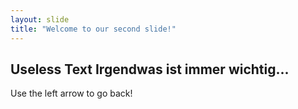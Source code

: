 ```yaml
---
layout: slide
title: "Welcome to our second slide!"
---
```

**Useless Text**
Irgendwas ist immer wichtig...
---
Use the left arrow to go back!
